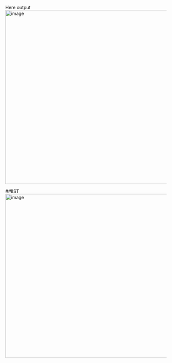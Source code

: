 Here output
<img width="1150" height="542" alt="image" src="https://github.com/user-attachments/assets/13fc3abc-c26d-452e-90e6-62cfc35032db" />


##lIST
<img width="1193" height="511" alt="image" src="https://github.com/user-attachments/assets/909c0bfc-3767-48ea-982a-460bffedc808" />
